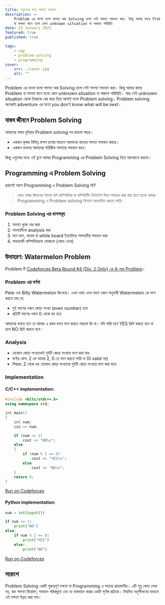 ```yaml
---
title: নতুনদের জন্য সমস্যা সমাধান
description: >-
    Problem এর বাংলা হলো সমস্যা আর Solving হলো সেই সমস্যা সমাধান করা। কিন্তু আমার কাছে Problem
    বা সমস্যা মানে হলো কোন unknown situation বা অজানা পরিস্থিতি
date: 25 January 2022
featured: true
published: true

tags:
    - cpp
    - problem-solving
    - programming
cover:
    src: ./cover.jpg
    alt: ""
---
```


Problem এর বাংলা হলো সমস্যা আর Solving হলো সেই সমস্যা সমাধান করা। কিন্তু আমার কাছে Problem বা সমস্যা মানে হলো কোন unknown situation বা অজানা পরিস্থিতি। আর সেই unknown situation থেকে নিজেকে বের করে নিয়ে আসাই হলো Problem solving। Problem solving অনেকটা adventure এর মতো you don't know what will be next।

## বাস্তব জীবনে Problem Solving

আমাদের বাস্তব দুনিয়ায় Problem solving সব জায়গা আছে।

- একজন কৃষক বিভিন্ন ফসল চাষের মাধ্যমে আমাদের খাদ্যের সমস্যা সমাধান করছে।
- একজন ডাক্তার আমাদের শারিরীক সমস্যার সমাধান করে।

কিন্তু এগুলোর মধ্যে এই ব্লগে আমরা Programming এর Problem Solving নিয়ে আলোচনা করবো।

## Programming এ Problem Solving

প্রথমেই আসে Programming এ Problem Solving কি?

> কোন বাস্তর জিবনের সমস্যা যদি কম্পিউটার বা কম্পিউটিং ডিভাইস দিয়ে সমাধান করা যায় তবে তাকে আমরা Programming এ Problem solving হিসাবে আখ্যায়িত করতে পারি।

### Problem Solving এর ধাপসমূহ

1. সমস্যা খুজে বের করা
2. সমস্যাটিকে analysis করা
3. মনে মনে, খাতায় বা white board ইত্যাদিতে সমস্যাটির সমাধান করা
4. সমাধানটি কম্পিউটারকে বোঝানো (কোড লেখা)

## উদাহরণ: Watermelon Problem

Problem টি [Codeforces Beta Round #4 (Div. 2 Only) এর A নম্বর Problem](https://codeforces.com/problemset/problem/4/A)।

### Problem এর বর্ণনা

Pete এবং Billy Watermelon কিনেছে। এখন তারা এমন ভাবে ওজন অনুযায়ী Watermelon কে ভাগ করতে চায় যে:

- দুই ভাগের ওজন জোড় সংখ্যা (even number) হবে
- প্রতিটি ভাগের ওজন 0 থেকে বড় হবে

আমাদের বলতে হবে যে আমরা এ রকম ভাবে ভাগ করতে পারবো কি না। যদি পারি তবে YES প্রিন্ট করতে হবে না হলে NO প্রিন্ট করতে হবে।

### Analysis

- যেকােন জোড় সংখ্যাকেই দুইটি জোড় সংখ্যায় ভাগ করা যায়
- কর্ণার কেস: 2 কে আমরা 2, 0 তে ভাগ করতে পারি না (0 valid নয়)
- সিদ্ধান্ত: 2 থেকে বড় যেকোন জোড় সংখ্যাকে দুইটি জোড় সংখ্যায় ভাগ করা যাবে

### Implementation

#### C/C++ implementation:

```cpp
#include <bits/stdc++.h>
using namespace std;

int main()
{
	int num;
	cin >> num;

	if (num <= 2)
		cout << "NO\n";
	else
	{
		if (num % 2 == 0)
			cout << "YES\n";
		else
			cout << "NO\n";
	}
	return 0;
}
```

[Run on Codeforces](https://codeforces.com/contest/4/submission/159295024)

#### Python implementation:

```python
num = int(input())

if num <= 2:
    print("NO")
else:
    if num % 2 == 0:
        print("YES")
    else:
        print("NO")
```

[Run on Codeforces](https://codeforces.com/contest/4/submission/159295164)

## সারাংশ

Problem Solving একটি গুরুত্বপূর্ণ দক্ষতা যা Programming এ অত্যন্ত প্রয়োজনীয়। এটি শুধু কোড লেখা নয়, বরং সমস্যা বিশ্লেষণ, সমাধান পরিকল্পনা এবং তা বাস্তবায়ন করার একটি পূর্ণাঙ্গ প্রক্রিয়া। নিয়মিত অনুশীলনের মাধ্যমে এই দক্ষতা উন্নত করা যায়।
